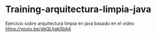 # Training-arquitectura-limpia-java
Ejercicio sobre arquitectura limpia en java basado en el video https://youtu.be/gbQLhakSbA4
